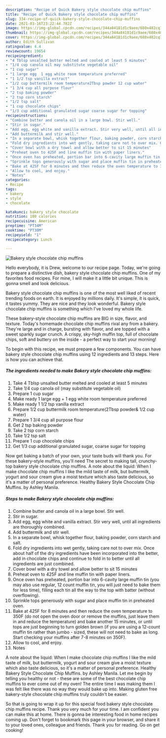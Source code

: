 ```yaml
---
description: "Recipe of Quick Bakery style chocolate chip muffins"
title: "Recipe of Quick Bakery style chocolate chip muffins"
slug: 334-recipe-of-quick-bakery-style-chocolate-chip-muffins
date: 2021-03-16T23:22:44.782Z
image: https://img-global.cpcdn.com/recipes/344a84181d1c9aee/680x482cq70/bakery-style-chocolate-chip-muffins-recipe-main-photo.jpg
thumbnail: https://img-global.cpcdn.com/recipes/344a84181d1c9aee/680x482cq70/bakery-style-chocolate-chip-muffins-recipe-main-photo.jpg
cover: https://img-global.cpcdn.com/recipes/344a84181d1c9aee/680x482cq70/bakery-style-chocolate-chip-muffins-recipe-main-photo.jpg
author: Edith Sullivan
ratingvalue: 4.4
reviewcount: 19654
recipeingredient:
- "4 Tblsp unsalted butter melted and cooled at least 5 minutes"
- "1/4 cup canola oil may substitute vegetable oil"
- "1 cup sugar"
- "1 large egg  1 egg white room temperature preferred"
- "1 1/2 tsp vanilla extract"
- "1/2 cup buttermilk room temperature2Tbsp powder 12 cup water"
- "1 3/4 cup all purpose flour"
- "2 tsp baking powder"
- "2 tsp corn starch"
- "1/2 tsp salt"
- "1 cup chocolate chips"
- "1/3 cup additional granulated sugar coarse sugar for topping"
recipeinstructions:
- "Combine butter and canola oil in a large bowl. Stir well."
- "Stir in sugar."
- "Add egg, egg white and vanilla extract. Stir very well, until all ingredients are thoroughly combined."
- "Add buttermilk and stir well."
- "In a separate bowl, whisk together flour, baking powder, corn starch and salt."
- "Fold dry ingredients into wet gently, taking care not to over mix. Once about half of the dry ingredients have been incorporated into the better, add in chocolate chips and continue to fold in to better until all ingredients are just combined."
- "Cover bowl with a dry towel and allow better to sit 15 minutes"
- "Preheat oven to 425F and line muffin tin with paper liners."
- "Once oven has preheated, portion bar into 6-cavity large muffin tin (you may also use regular, 12 count muffin tin, you will just need to bake them for less time), filling each tin all the way to the top with batter (without overflowing)."
- "Sprinkle tops generously with sugar and place muffin tin in preheated oven."
- "Bake at 425F for 8 minutes and then reduce the oven temperature to 350F (do not open the oven door or remove the muffins, just leave them in and reduce the temperature) and bake another 15 minutes, or until tops are just beginning to turn golden brown (if you are using a 12-count muffin tin rather than jumbo - sized, these will not need to bake as long. Start checking your muffins after 7-8 minutes on 350F)."
- "Allow to cool, and enjoy."
- "Notes"
categories:
- Recipe
tags:
- bakery
- style
- chocolate

katakunci: bakery style chocolate 
nutrition: 180 calories
recipecuisine: American
preptime: "PT34M"
cooktime: "PT30M"
recipeyield: "1"
recipecategory: Lunch

---
```



![Bakery style chocolate chip muffins](https://img-global.cpcdn.com/recipes/344a84181d1c9aee/680x482cq70/bakery-style-chocolate-chip-muffins-recipe-main-photo.jpg)

Hello everybody, it is Drew, welcome to our recipe page. Today, we're going to prepare a distinctive dish, bakery style chocolate chip muffins. One of my favorites food recipes. For mine, I will make it a little bit unique. This is gonna smell and look delicious.

Bakery style chocolate chip muffins is one of the most well liked of recent trending foods on earth. It is enjoyed by millions daily. It's simple, it is quick, it tastes yummy. They are nice and they look wonderful. Bakery style chocolate chip muffins is something which I've loved my whole life.

These bakery-style chocolate chip muffins are BIG in size, flavor, and texture. Today&#39;s homemade chocolate chip muffins rival any from a bakery. They&#39;re large and in charge, bursting with flavor, and are topped with a sweet sparkly sugar crunch. A crispy, sky-high muffin top, full of chocolate chips, soft and buttery on the inside - a perfect way to start your morning!


To begin with this recipe, we must prepare a few components. You can have bakery style chocolate chip muffins using 12 ingredients and 13 steps. Here is how you can achieve that.

<!--inarticleads1-->

##### The ingredients needed to make Bakery style chocolate chip muffins:

1. Take 4 Tblsp unsalted butter melted and cooled at least 5 minutes
1. Take 1/4 cup canola oil (may substitute vegetable oil)
1. Prepare 1 cup sugar
1. Make ready 1 large egg + 1 egg white room temperature preferred
1. Make ready 1 1/2 tsp vanilla extract
1. Prepare 1/2 cup buttermilk room temperature(2Tbsp powder&amp; 1/2 cup water)
1. Prepare 1 3/4 cup all purpose flour
1. Get 2 tsp baking powder
1. Take 2 tsp corn starch
1. Take 1/2 tsp salt
1. Prepare 1 cup chocolate chips
1. Get 1/3 cup additional granulated sugar, coarse sugar for topping


Now get baking a batch of your own, your taste buds will thank you. For these bakery-style muffins, you&#39;ll need The secret to making tall, crunchy-top bakery style chocolate chip muffins. A note about the liquid: When I make chocolate chip muffins I like the mild taste of milk, but buttermilk, yogurt and sour cream give a moist texture which also taste delicious, so it&#39;s a matter of personal preference. Healthy Bakery Style Chocolate Chip Muffins. by Ashley Manila. 

<!--inarticleads2-->

##### Steps to make Bakery style chocolate chip muffins:

1. Combine butter and canola oil in a large bowl. Stir well.
1. Stir in sugar.
1. Add egg, egg white and vanilla extract. Stir very well, until all ingredients are thoroughly combined.
1. Add buttermilk and stir well.
1. In a separate bowl, whisk together flour, baking powder, corn starch and salt.
1. Fold dry ingredients into wet gently, taking care not to over mix. Once about half of the dry ingredients have been incorporated into the better, add in chocolate chips and continue to fold in to better until all ingredients are just combined.
1. Cover bowl with a dry towel and allow better to sit 15 minutes
1. Preheat oven to 425F and line muffin tin with paper liners.
1. Once oven has preheated, portion bar into 6-cavity large muffin tin (you may also use regular, 12 count muffin tin, you will just need to bake them for less time), filling each tin all the way to the top with batter (without overflowing).
1. Sprinkle tops generously with sugar and place muffin tin in preheated oven.
1. Bake at 425F for 8 minutes and then reduce the oven temperature to 350F (do not open the oven door or remove the muffins, just leave them in and reduce the temperature) and bake another 15 minutes, or until tops are just beginning to turn golden brown (if you are using a 12-count muffin tin rather than jumbo - sized, these will not need to bake as long. Start checking your muffins after 7-8 minutes on 350F).
1. Allow to cool, and enjoy.
1. Notes


A note about the liquid: When I make chocolate chip muffins I like the mild taste of milk, but buttermilk, yogurt and sour cream give a moist texture which also taste delicious, so it&#39;s a matter of personal preference. Healthy Bakery Style Chocolate Chip Muffins. by Ashley Manila. Let me begin by telling you healthy or not - these are some of the best chocolate chip muffins to ever come out of my oven! The entire time I was making them I was felt like there was no way they would bake up into. Making gluten free bakery-style chocolate chip muffins truly couldn&#39;t be easier. 

So that is going to wrap it up for this special food bakery style chocolate chip muffins recipe. Thank you very much for your time. I am confident you can make this at home. There is gonna be interesting food in home recipes coming up. Don't forget to bookmark this page in your browser, and share it to your loved ones, colleague and friends. Thank you for reading. Go on get cooking!
